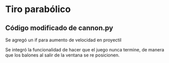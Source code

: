 # Tiro parabólico
## Código modificado de cannon.py

Se agregó un if para aumento de velocidad en proyectil

Se integró la funcionalidad de hacer que el juego nunca termine, de manera que los balones al salir de la ventana se re posicionen.


